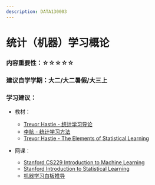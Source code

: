 ```yaml
---
description: DATA130003
---
```


# 统计（机器）学习概论

### 内容重要性：☆☆☆☆☆

### 建议自学学期：大二/大二暑假/大三上

### 学习建议：

* 教材：
  * [Trevor Hastie - 统计学习导论](https://book.douban.com/subject/21706191/)
  * [李航 - 统计学习方法](https://book.douban.com/subject/33437381/)
  * [Trevor Hastie - The Elements of Statistical Learning](https://book.douban.com/subject/3294335/)
*   网课：

    * [Stanford CS229 Introduction to Machine Learning](https://csdiy.wiki/%E6%9C%BA%E5%99%A8%E5%AD%A6%E4%B9%A0/CS229/)
    * [Stanford Introduction to Statistical Learning](https://www.bilibili.com/video/BV1u4421A7ZU)
    * [机器学习白板推导](https://www.bilibili.com/video/BV1aE411o7qd)



